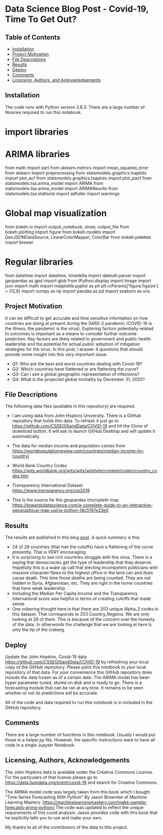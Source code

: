 # Data Science Blog Post - Covid-19, Time To Get Out?


## Table of Contents

- [Installation](#installation)
- [Project Motivation](#motivation)
- [File Descriptions](#files)
- [Results](#results)
- [Deploy](#deploy)
- [Comments](#comments)
- [Licensing, Authors, and Acknowledgements](#licensing)


## Installation <a name="installation"></a>

The code runs with Python version 3.6.3. There are a large number of libraries required to run this notebook. 

# import libraries

# ARIMA libraries
from math import sqrt
from sklearn.metrics import mean_squared_error
from sklearn import preprocessing
from statsmodels.graphics.tsaplots import plot_acf
from statsmodels.graphics.tsaplots import plot_pacf
from statsmodels.tsa.arima_model import ARIMA
from statsmodels.tsa.arima_model import ARIMAResults
from statsmodels.tsa.stattools import adfuller
import warnings

# Global map visualization
from bokeh.io import output_notebook, show, output_file
from bokeh.plotting import figure
from bokeh.models import GeoJSONDataSource, LinearColorMapper, ColorBar
from bokeh.palettes import brewer

# Regular libraries
from datetime import datetime, timedelta
import dateutil.parser
import geopandas as gpd
import glob
from IPython.display import Image
import json
import math
import matplotlib.pyplot as plt 
plt.rcParams['figure.figsize'] = (12,8)
import numpy as np
import pandas as pd
import seaborn as sns


## Project Motivation<a name="motivation"></a>

It can be difficult to get accurate  and time sensitive information on how countries are doing at present during the SARS-2 pandemic (COVID-19 is the illness, the pandemic is the virus).  Exploring factors potentially related to outcomes is important as a means to consider further outcome prediction.  Key factors are likely related to government and public health leadership and the potential for actual public adoption of mitigation strategies for the virus. In this post, I answer 4 questions that should provide some insight into this very important issue. 

- Q1: Who are the best and worst countries dealing with Covid-19?
- Q2: Which countries have flattened or are flattening the curve?
- Q3: Can I see a global geographic representation of infections?
- Q4: What is the projected global mortality by December 31, 2020?


## File Descriptions <a name="files"></a>

The following data files (available in this repository) are required.

- I am using data from John Hopkins University. There is a GitHub repository that holds this data. To refresh it just go to https://github.com/CSSEGISandData/COVID-19 and hit the Clone of download button. It will ask to launch GitHub Desktop and will update it automatically.

- The data for median income and population comes from 
https://worldpopulationreview.com/countries/median-income-by-country/

- World Bank Country Codes
https://wits.worldbank.org/wits/wits/witshelp/content/codes/country_codes.htm

- Transparency International Dataset
https://www.transparency.org/cpi2019

- This is the source for the geopandas choropleth map
https://towardsdatascience.com/a-complete-guide-to-an-interactive-geographical-map-using-python-f4c5197e23e0


## Results<a name="results"></a>

The results are published in this blog [post](https://medium.com/@tragoes/time-to-get-out-ea33e637d05b). A quick summary is this.

- 24 of 28 countries (that met the cutoffs) have a flattening of the curve presently. That is VERY encouraging.
- It is surprising to see rich countries struggle with this virus. There is a saying that democracies get the type of leadership that they deserve. Hopefully this is a wake up call that electing incompetent politicians with massive character flaws to the highest office in the land can and does cause death. This time those deaths are being counted. They are not hidden in Syria, Afghanistan, etc. They are right in the home countries that have weak leadership.
- Including the Median Per Capita Income and the Transparency International score was helpful in terms of creating cutoffs that made sense.
- One sobering thought here is that there are 203 unique Alpha_3 codes in this dataset. That corresponds to 203 Country_Regions. We are only looking at 28 of them. This is because of the concern over the honesty of the data. In otherwords the challenge that we are looking at here is only the tip of the iceberg.


## Deploy<a name="deploy"></a>

Update the John Hopkins, Covid-19 data https://github.com/CSSEGISandData/COVID-19 by refreshing your local copy of the GitHub repository. Please point this notebook to your local repository of that data. For your convenience this GitHub repository does include the data frozen as of a certain date. The ARIMA model has been hyper parameter tuned, stored on disk and is ready to go. There is a forecasting module that can be ran at any time. It remains to be seen whether or not its predictions will be accurate. 

All of the code and data required to run this notebook is in included in the GitHub repository.


## Comments<a name="comments"></a>

There are a large number of functions in this notebook. Usually I would put those in a helper.py file. However, the specific instructions were to have all code in a single Jupyter Notebook.


## Licensing, Authors, Acknowledgements<a name="licensing"></a>

The John Hopkins data is available under the Creative Commons License. For the particulars of that license please go to https://data.humdata.org/event/covid-19 and search for Creative Commons.

The ARIMA model code was largely taken from this book which I bought "Time Series Forecasting With Python" By Jason Brownlee of Machine Learning Mastery. https://machinelearningmastery.com/make-sample-forecasts-arima-python/ The code was updated to reflect the unique requirements of this covid analysis. Jason provides code with this book that he explicitly tells you to use and make your own. 


My thanks to all of the contributors of the data to this project.
